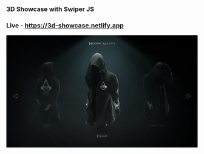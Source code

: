 ### 3D Showcase with Swiper JS

### Live - https://3d-showcase.netlify.app

![Screenshot](./images/screenshot.png)
